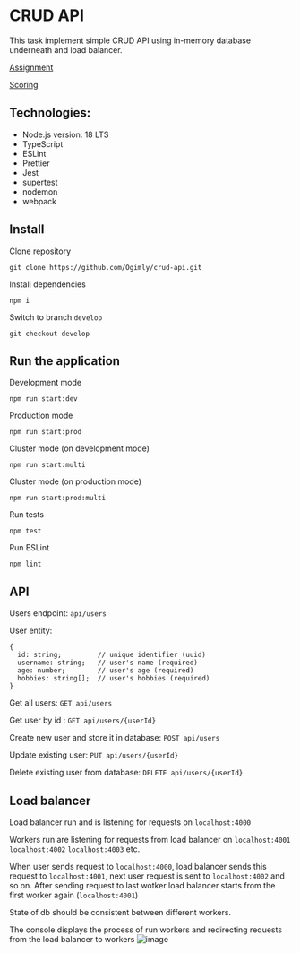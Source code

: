 # CRUD API
This task implement simple CRUD API using in-memory database underneath and load balancer.

[Assignment](https://github.com/AlreadyBored/nodejs-assignments/blob/main/assignments/crud-api/assignment.md)

[Scoring](https://github.com/AlreadyBored/nodejs-assignments/blob/main/assignments/crud-api/score.md)

## Technologies:
- Node.js version: 18 LTS
- TypeScript
- ESLint
- Prettier
- Jest
- supertest
- nodemon
- webpack

##  Install
Clone repository 
```
git clone https://github.com/Ogimly/crud-api.git
```
Install dependencies
```
npm i
```
Switch to branch `develop`
```
git checkout develop
```

## Run the application
Development mode
```
npm run start:dev
```
Production mode
```
npm run start:prod
```
Cluster mode (on development mode)
```
npm run start:multi
```
Cluster mode (on production mode)
```
npm run start:prod:multi
```
Run tests
```
npm test
```
Run ESLint
```
npm lint
```

## API
Users endpoint: `api/users`

User entity:
```
{
  id: string;         // unique identifier (uuid)
  username: string;   // user's name (required)
  age: number;        // user's age (required)
  hobbies: string[];  // user's hobbies (required)
}
```
Get all users: `GET api/users`

Get user by id : `GET api/users/{userId}`

Create new user and store it in database: `POST api/users`

Update existing user: `PUT api/users/{userId}`

Delete existing user from database: `DELETE api/users/{userId}`

## Load balancer
Load balancer run and is listening for requests on `localhost:4000`

Workers run are listening for requests from load balancer on `localhost:4001` `localhost:4002` `localhost:4003` etс.

When user sends request to `localhost:4000`, load balancer sends this request to `localhost:4001`, next user request is sent to `localhost:4002` and so on. After sending request to last wotker load balancer starts from the first worker again (`localhost:4001`)

State of db should be consistent between different workers.

The console displays the process of run workers and redirecting requests from the load balancer to workers
![image](https://user-images.githubusercontent.com/101447709/210016666-1b3d137f-6cba-4dc7-9064-884b8b6b4c05.png)
